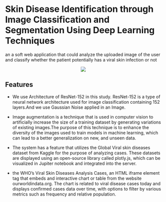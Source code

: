 # Skin Disease Identification through Image Classification and Segmentation Using Deep Learning Techniques
 an a soft web application that could analyze the uploaded image of the user and classify whether the patient potentially has a viral skin infection or not

 <p align="center">
<img src="https://i.imgur.com/wpzwFS2.png"/>
 </p>

</p>

## Features
- We use Architecture of ResNet-152 in this study. ResNet-152 is a type of neural network architecture used for image classification containing 152 layers.And we use Gaussian Noise applied in an Image.

- Image augmentation is a technique that is used in computer vision to artificially increase the size of a training dataset by generating variations of existing images.The purpose of this technique is to enhance the diversity of the images used to train models in machine learning, which can lead to a better generalization on new, and unseen data.

- The system has a feature that utilizes the Global Viral skin diseases dataset from Kaggle for the purpose of analyzing cases. These datasets are displayed using an open-source library called plotly.js, which can be visualized in Jupiter notebook and integrated into the server.

- the WHO’s Viral Skin Diseases Analysis Cases, an HTML iframe element tag that embeds and interactive chart or table from the website ourworldindata.org. The chart is related to viral disease cases today and displays confirmed cases data over time, with options to filter by various metrics such as frequency and relative population. 


